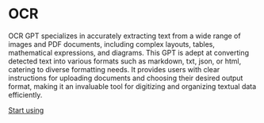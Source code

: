 # OCR

OCR GPT specializes in accurately extracting text from a wide range of images and PDF documents, including complex layouts, tables, mathematical expressions, and diagrams. This GPT is adept at converting detected text into various formats such as markdown, txt, json, or html, catering to diverse formatting needs. It provides users with clear instructions for uploading documents and choosing their desired output format, making it an invaluable tool for digitizing and organizing textual data efficiently.

[Start using](https://chat.openai.com/g/g-wETMBcESv)